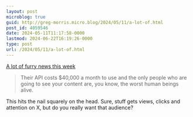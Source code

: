 ```yaml
---
layout: post
microblog: true
guid: http://greg-morris.micro.blog/2024/05/11/a-lot-of.html
post_id: 4059546
date: 2024-05-11T11:17:58-0000
lastmod: 2024-06-22T16:19:26-0000
type: post
url: /2024/05/11/a-lot-of.html
---
```

[A lot of furry news this week](https://www.garbageday.email/p/lot-furry-news-week?utm_source=www.garbageday.email&utm_medium=newsletter&utm_campaign=a-lot-of-furry-news-this-week)

> Their API costs $40,000 a month to use and the only people who are going to see your content are, you know, the worst human beings alive.

This hits the nail squarely on the head. Sure, stuff gets views, clicks and attention on X, but do you really want that audience?
